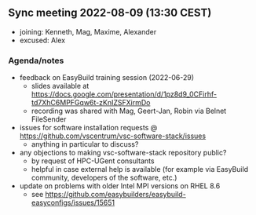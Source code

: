 ## Sync meeting 2022-08-09 (13:30 CEST)

- joining: Kenneth, Mag, Maxime, Alexander
- excused: Alex

### Agenda/notes

- feedback on EasyBuild training session (2022-06-29)
    - slides available at https://docs.google.com/presentation/d/1pz8d9_0CFirhf-td7XhC6MPFGqw6t-zKnIZSFXirmDo
    - recording was shared with Mag, Geert-Jan, Robin via Belnet FileSender
- issues for software installation requests @ https://github.com/vscentrum/vsc-software-stack/issues
    - anything in particular to discuss?
- any objections to making vsc-software-stack repository public?
    - by request of HPC-UGent consultants
    - helpful in case external help is available (for example via EasyBuild community, developers of the software, etc.)
- update on problems with older Intel MPI versions on RHEL 8.6
    - see https://github.com/easybuilders/easybuild-easyconfigs/issues/15651
